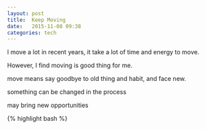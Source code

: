 ```yaml
---
layout: post
title:  Keep Moving 
date:   2015-11-08 09:38 
categories: tech 
---
```


I move a lot in recent years, it take a lot of time and energy to move.

However, I find moving is good thing for me.

move means say goodbye to old thing and habit, and face new.

something can be changed in the process

may bring new opportunities

{% highlight bash %}

```

